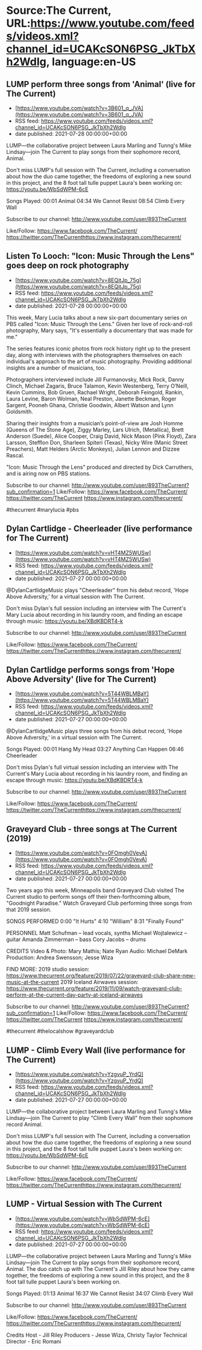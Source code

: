 # Source:The Current, URL:https://www.youtube.com/feeds/videos.xml?channel_id=UCAKcSON6PSG_JkTbXh2WdIg, language:en-US

## LUMP perform three songs from 'Animal' (live for The Current)
 - [https://www.youtube.com/watch?v=3B601_q_JVA](https://www.youtube.com/watch?v=3B601_q_JVA)
 - RSS feed: https://www.youtube.com/feeds/videos.xml?channel_id=UCAKcSON6PSG_JkTbXh2WdIg
 - date published: 2021-07-28 00:00:00+00:00

LUMP—the collaborative project between Laura Marling and Tunng's Mike Lindsay—join The Current to play songs from their sophomore record, Animal. 

Don't miss LUMP's full session with The Current, including a conversation about how the duo came together, the freedoms of exploring a new sound in this project, and the 8 foot tall tulle puppet Laura's been working on: https://youtu.be/WbSdWPM-6cE

Songs Played: 
00:01 Animal
04:34 We Cannot Resist
08:54 Climb Every Wall

Subscribe to our channel:
http://www.youtube.com/user/893TheCurrent

Like/Follow:
https://www.facebook.com/TheCurrent/​​​​
https://twitter.com/TheCurrent​​​​
https://www.instagram.com/thecurrent/

## Listen To Looch: "Icon: Music Through the Lens" goes deep on rock photography
 - [https://www.youtube.com/watch?v=8EQitJp_75g](https://www.youtube.com/watch?v=8EQitJp_75g)
 - RSS feed: https://www.youtube.com/feeds/videos.xml?channel_id=UCAKcSON6PSG_JkTbXh2WdIg
 - date published: 2021-07-28 00:00:00+00:00

This week, Mary Lucia talks about a new six-part documentary series on PBS called "Icon: Music Through the Lens." Given her love of rock-and-roll photography, Mary says, "It's essentially a documentary that was made for me."

The series features iconic photos from rock history right up to the present day, along with interviews with the photographers themselves on each individual's approach to the art of music photography. Providing additional insights are a number of musicians, too. 

Photographers interviewed include Jill Furmanovsky, Mick Rock, Danny Clinch, Michael Zagaris, Bruce Talamon, Kevin Westenberg, Terry O’Neill, Kevin Cummins, Bob Gruen, Rachael Wright, Deborah Feingold, Rankin, Laura Levine, Baron Wolman, Neal Preston, Janette Beckman, Roger Sargent, Pooneh Ghana, Christie Goodwin, Albert Watson and Lynn Goldsmith.

Sharing their insights from a musician’s point-of-view are Josh Homme (Queens of The Stone Age), Ziggy Marley, Lars Ulrich, (Metallica), Brett Anderson (Suede), Alice Cooper, Craig David, Nick Mason (Pink Floyd), Zara Larsson, Stefflon Don, Sharleen Spiteri (Texas), Nicky Wire (Manic Street Preachers), Matt Helders (Arctic Monkeys), Julian Lennon and Dizzee Rascal.

"Icon: Music Through the Lens" produced and directed by Dick Carruthers, and is airing now on PBS stations.

Subscribe to our channel:
http://www.youtube.com/user/893TheCurrent?sub_confirmation=1
Like/Follow:
https://www.facebook.com/TheCurrent/
https://twitter.com/TheCurrent
https://www.instagram.com/thecurrent/

#thecurrent #marylucia #pbs

## Dylan Cartlidge - Cheerleader (live performance for The Current)
 - [https://www.youtube.com/watch?v=vHT4MZ5WUSw](https://www.youtube.com/watch?v=vHT4MZ5WUSw)
 - RSS feed: https://www.youtube.com/feeds/videos.xml?channel_id=UCAKcSON6PSG_JkTbXh2WdIg
 - date published: 2021-07-27 00:00:00+00:00

@DylanCartlidgeMusic plays "Cheerleader" from his debut record, 'Hope Above Adversity,' for a virtual session with The Current. 

Don't miss Dylan's full session including an interview with The Current's Mary Lucia about recording in his laundry room, and finding an escape through music: https://youtu.be/XBdKBDRT4-k

Subscribe to our channel:
http://www.youtube.com/user/893TheCurrent

Like/Follow:
https://www.facebook.com/TheCurrent/​​​​
https://twitter.com/TheCurrent​​​​
https://www.instagram.com/thecurrent/

## Dylan Cartlidge performs songs from 'Hope Above Adversity' (live for The Current)
 - [https://www.youtube.com/watch?v=5T44WBLMBaY](https://www.youtube.com/watch?v=5T44WBLMBaY)
 - RSS feed: https://www.youtube.com/feeds/videos.xml?channel_id=UCAKcSON6PSG_JkTbXh2WdIg
 - date published: 2021-07-27 00:00:00+00:00

@DylanCartlidgeMusic plays three songs from his debut record, 'Hope Above Adversity,' in a virtual session with The Current. 

Songs Played:
00:01 Hang My Head
03:27 Anything Can Happen
06:46 Cheerleader

Don't miss Dylan's full virtual session including an interview with The Current's Mary Lucia about recording in his laundry room, and finding an escape through music: https://youtu.be/XBdKBDRT4-k

Subscribe to our channel:
http://www.youtube.com/user/893TheCurrent

Like/Follow:
https://www.facebook.com/TheCurrent/​​​​
https://twitter.com/TheCurrent​​​​
https://www.instagram.com/thecurrent/

## Graveyard Club - three songs at The Current (2019)
 - [https://www.youtube.com/watch?v=0FOmgh0VevA](https://www.youtube.com/watch?v=0FOmgh0VevA)
 - RSS feed: https://www.youtube.com/feeds/videos.xml?channel_id=UCAKcSON6PSG_JkTbXh2WdIg
 - date published: 2021-07-27 00:00:00+00:00

Two years ago this week, Minneapolis band Graveyard Club visited The Current studio to perform songs off their then-forthcoming album, "Goodnight Paradise." Watch Graveyard Club performing three songs from that 2019 session.

SONGS PERFORMED
0:00 "It Hurts"
4:10 "William"
8:31 "Finally Found"

PERSONNEL
Matt Schufman – lead vocals, synths
Michael Wojtalewicz – guitar
Amanda Zimmerman – bass
Cory Jacobs – drums

CREDITS
Video & Photo: Mary Mathis; Nate Ryan
Audio: Michael DeMark
Production: Andrea Swensson; Jesse Wiza

FIND MORE:
2019 studio session: https://www.thecurrent.org/feature/2019/07/22/graveyard-club-share-new-music-at-the-current
2019 Iceland Airwaves session: https://www.thecurrent.org/feature/2019/11/09/watch-graveyard-club-perform-at-the-current-day-party-at-iceland-airwaves

Subscribe to our channel:
http://www.youtube.com/user/893TheCurrent?sub_confirmation=1
Like/Follow:
https://www.facebook.com/TheCurrent/
https://twitter.com/TheCurrent
https://www.instagram.com/thecurrent/

#thecurrent #thelocalshow #graveyardclub

## LUMP - Climb Every Wall (live performance for The Current)
 - [https://www.youtube.com/watch?v=YzgvuP_YrdQ](https://www.youtube.com/watch?v=YzgvuP_YrdQ)
 - RSS feed: https://www.youtube.com/feeds/videos.xml?channel_id=UCAKcSON6PSG_JkTbXh2WdIg
 - date published: 2021-07-27 00:00:00+00:00

LUMP—the collaborative project between Laura Marling and Tunng's Mike Lindsay—join The Current to play "Climb Every Wall" from their sophomore record Animal.

Don't miss LUMP's full session with The Current, including a conversation about how the duo came together, the freedoms of exploring a new sound in this project, and the 8 foot tall tulle puppet Laura's been working on: https://youtu.be/WbSdWPM-6cE

Subscribe to our channel:
http://www.youtube.com/user/893TheCurrent

Like/Follow:
https://www.facebook.com/TheCurrent/​​​​
https://twitter.com/TheCurrent​​​​
https://www.instagram.com/thecurrent/

## LUMP - Virtual Session with The Current
 - [https://www.youtube.com/watch?v=WbSdWPM-6cE](https://www.youtube.com/watch?v=WbSdWPM-6cE)
 - RSS feed: https://www.youtube.com/feeds/videos.xml?channel_id=UCAKcSON6PSG_JkTbXh2WdIg
 - date published: 2021-07-27 00:00:00+00:00

LUMP—the collaborative project between Laura Marling and Tunng's Mike Lindsay—join The Current to play songs from their sophomore record, Animal. The duo catch up with The Current's Jill Riley about how they came together, the freedoms of exploring a new sound in this project, and the 8 foot tall tulle puppet Laura's been working on.

Songs Played: 
01:13 Animal
16:37 We Cannot Resist
34:07 Climb Every Wall

Subscribe to our channel:
http://www.youtube.com/user/893TheCurrent

Like/Follow:
https://www.facebook.com/TheCurrent/​​​​
https://twitter.com/TheCurrent​​​​
https://www.instagram.com/thecurrent/

Credits
Host - Jill Riley
Producers - Jesse Wiza, Christy Taylor
Technical Director - Eric Romani

